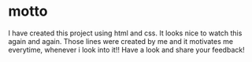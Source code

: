 # motto
I have created this project using html and css. It looks nice to watch this again and again.
Those lines were created by me and it motivates me everytime, whenever i look into it!!
Have a look and share your feedback!
